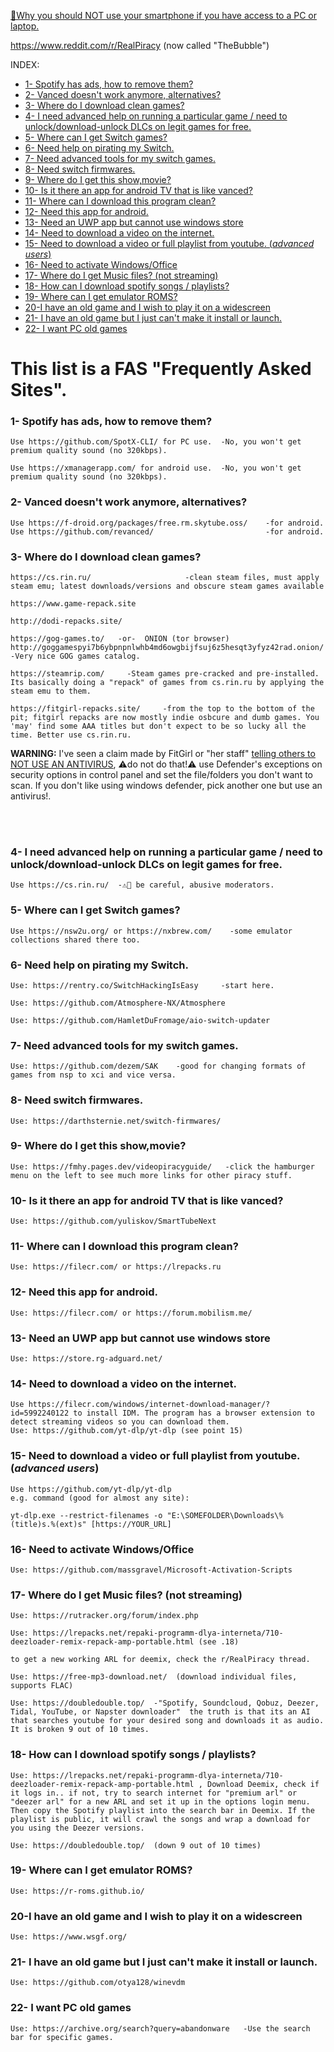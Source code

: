  [📵Why you should NOT use your smartphone if you have access to a PC or laptop.](https://youtu.be/VFns39RXPrU)

https://www.reddit.com/r/RealPiracy   (now called "TheBubble")

INDEX:
  + [1- Spotify has ads, how to remove them?](#1--spotify-has-ads-how-to-remove-them)
+ [2- Vanced doesn't work anymore, alternatives?](#2--vanced-doesnt-work-anymore-alternatives)
+ [3- Where do I download clean games?](#3--where-do-i-download-clean-games)
+ [4- I need advanced help on running a particular game / need to unlock/download-unlock DLCs on legit games for free.](#4--i-need-advanced-help-on-running-a-particular-game--need-to-unlockdownload-unlock-dlcs-on-legit-games-for-free)
+ [5- Where can I get Switch games?](#5--where-can-i-get-switch-games)
+ [6- Need help on pirating my Switch.](#6--need-help-on-pirating-my-switch)
+ [7- Need advanced tools for my switch games.](#7--need-advanced-tools-for-my-switch-games)
+ [8- Need switch firmwares.](#8--need-switch-firmwares)
+ [9- Where do I get this show,movie?](#9--where-do-i-get-this-show-movie-)
+ [10- Is it there an app for android TV that is like vanced?](#10--is-it-there-an-app-for-android-tv-that-is-like-vanced)
+ [11- Where can I download this program clean?](#11--where-can-i-download-this-program-clean)
+ [12- Need this app for android.](#12--need-this-app-for-android)
+ [13- Need an UWP app but cannot use windows store](#13--need-an-uwp-app-but-cannot-use-windows-store)
+ [14- Need to download a video on the internet.](#14--need-to-download-a-video-on-the-internet)
+ [15- Need to download a video or full playlist from youtube. (*advanced users*)](#15--need-to-download-a-video-or-full-playlist-from-youtube-advanced-users)
+ [16- Need to activate Windows/Office](#16--need-to-activate-windowsoffice)
+ [17- Where do I get Music files? (not streaming)](#17--where-do-i-get-music-files-not-streaming)
+ [18- How can I download spotify songs / playlists?](#18--how-can-i-download-spotify-songs--playlists)
+ [19- Where can I get emulator ROMS? ](#19--where-can-i-get-emulator-roms)
+ [20-I have an old game and I wish to play it on a widescreen](#20-i-have-an-old-game-and-i-wish-to-play-it-on-a-widescreen)
+ [21- I have an old game but I just can't make it install or launch.](#21--i-have-an-old-game-but-i-just-cant-make-it-install-or-launch)
+ [22- I want PC old games](#22--i-want-pc-old-games)




# This list is a FAS "Frequently Asked Sites".

### 1- Spotify has ads, how to remove them?

    Use https://github.com/SpotX-CLI/ for PC use.  -No, you won't get premium quality sound (no 320kbps).

    Use https://xmanagerapp.com/ for android use.  -No, you won't get premium quality sound (no 320kbps).

### 2- Vanced doesn't work anymore, alternatives?

    Use https://f-droid.org/packages/free.rm.skytube.oss/    -for android.
    Use https://github.com/revanced/                         -for android.

### 3- Where do I download clean games?

       
    https://cs.rin.ru/                     -clean steam files, must apply steam emu; latest downloads/versions and obscure steam games available

    https://www.game-repack.site

    http://dodi-repacks.site/

    https://gog-games.to/   -or-  ONION (tor browser) http://goggamespyi7b6ybpnpnlwhb4md6owgbijfsuj6z5hesqt3yfyz42rad.onion/     -Very nice GOG games catalog.
    
    https://steamrip.com/     -Steam games pre-cracked and pre-installed. Its basically doing a "repack" of games from cs.rin.ru by applying the steam emu to them.

    https://fitgirl-repacks.site/     -from the top to the bottom of the pit; fitgirl repacks are now mostly indie osbcure and dumb games. You 'may' find some AAA titles but don't expect to be so lucky all the time. Better use cs.rin.ru.

__WARNING:__ I've seen a claim made by FitGirl or "her staff" [telling others to NOT USE AN ANTIVIRUS](https://fitgirl-repacks.site/tiny-tinas-wonderlands/), ⚠do not do that!⚠ use Defender's exceptions on security options in control panel and set the file/folders you don't want to scan. If you don't like using windows defender, pick another one but use an antivirus!. 



<br>



<br>

### 4- I need advanced help on running a particular game / need to unlock/download-unlock DLCs on legit games for free.

    Use https://cs.rin.ru/  -⚠🧂 be careful, abusive moderators.

### 5- Where can I get Switch games?

    Use https://nsw2u.org/ or https://nxbrew.com/    -some emulator collections shared there too.

### 6- Need help on pirating my Switch.

    Use: https://rentry.co/SwitchHackingIsEasy     -start here.

    Use: https://github.com/Atmosphere-NX/Atmosphere

    Use: https://github.com/HamletDuFromage/aio-switch-updater

### 7- Need advanced tools for my switch games.

    Use: https://github.com/dezem/SAK    -good for changing formats of games from nsp to xci and vice versa.

### 8- Need switch firmwares.

    Use: https://darthsternie.net/switch-firmwares/

### 9- Where do I get this show,movie?

    Use: https://fmhy.pages.dev/videopiracyguide/   -click the hamburger menu on the left to see much more links for other piracy stuff.

### 10- Is it there an app for android TV that is like vanced?

    Use: https://github.com/yuliskov/SmartTubeNext

### 11- Where can I download this program clean?

    Use: https://filecr.com/ or https://lrepacks.ru

### 12- Need this app for android.

    Use: https://filecr.com/ or https://forum.mobilism.me/

### 13- Need an UWP app but cannot use windows store

    Use: https://store.rg-adguard.net/

### 14- Need to download a video on the internet.

    Use https://filecr.com/windows/internet-download-manager/?id=5992240122 to install IDM. The program has a browser extension to detect streaming videos so you can download them.
    Use: https://github.com/yt-dlp/yt-dlp (see point 15)

### 15- Need to download a video or full playlist from youtube. (*advanced users*)

    Use https://github.com/yt-dlp/yt-dlp
    e.g. command (good for almost any site): 
    
    yt-dlp.exe --restrict-filenames -o "E:\SOMEFOLDER\Downloads\%(title)s.%(ext)s" [https://YOUR_URL]

### 16- Need to activate Windows/Office

    Use: https://github.com/massgravel/Microsoft-Activation-Scripts
    
### 17- Where do I get Music files? (not streaming)

    Use: https://rutracker.org/forum/index.php
    
    Use: https://lrepacks.net/repaki-programm-dlya-interneta/710-deezloader-remix-repack-amp-portable.html (see .18)
    
    to get a new working ARL for deemix, check the r/RealPiracy thread.
    
    Use: https://free-mp3-download.net/  (download individual files, supports FLAC)
    
    Use: https://doubledouble.top/  -"Spotify, Soundcloud, Qobuz, Deezer, Tidal, YouTube, or Napster downloader"  the truth is that its an AI that searches youtube for your desired song and downloads it as audio. It is broken 9 out of 10 times.
    
### 18- How can I download spotify songs / playlists?

    Use: https://lrepacks.net/repaki-programm-dlya-interneta/710-deezloader-remix-repack-amp-portable.html , Download Deemix, check if it logs in.. if not, try to search internet for "premium arl" or "deezer arl" for a new ARL and set it up in the options login menu. Then copy the Spotify playlist into the search bar in Deemix. If the playlist is public, it will crawl the songs and wrap a download for you using the Deezer versions.

    Use: https://doubledouble.top/  (down 9 out of 10 times)
    
### 19- Where can I get emulator ROMS? 
    
    Use: https://r-roms.github.io/

### 20-I have an old game and I wish to play it on a widescreen

    Use: https://www.wsgf.org/
   
### 21- I have an old game but I just can't make it install or launch.

    Use: https://github.com/otya128/winevdm
    
### 22- I want PC old games

    Use: https://archive.org/search?query=abandonware   -Use the search bar for specific games.

